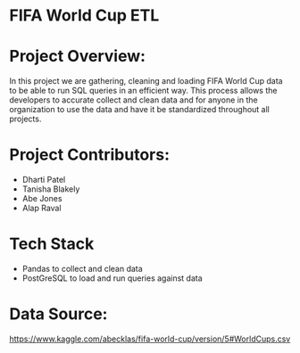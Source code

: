 # FIFA World Cup ETL

# Project Overview:
In this project we are gathering, cleaning and loading FIFA World Cup data to be able to run SQL queries in an efficient way. This process allows the developers to accurate collect and clean data and for anyone in the organization to use the data and have it be standardized throughout all projects.

# Project Contributors:

* Dharti Patel
* Tanisha Blakely
* Abe Jones
* Alap Raval

# Tech Stack
* Pandas to collect and clean data
* PostGreSQL to load and run queries against data

# Data Source:
https://www.kaggle.com/abecklas/fifa-world-cup/version/5#WorldCups.csv